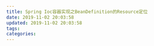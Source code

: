 ```yaml
---
title: Spring Ioc容器实现之BeanDefinition的Resource定位
date: 2019-11-02 20:03:58
updated: 2019-11-02 20:03:58
tags:
categories:
---
```

